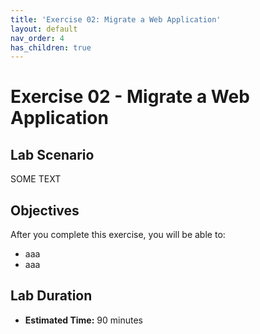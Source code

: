 ```yaml
---
title: 'Exercise 02: Migrate a Web Application'
layout: default
nav_order: 4
has_children: true
---
```


# Exercise 02 - Migrate a Web Application

## Lab Scenario

SOME TEXT

## Objectives

After you complete this exercise, you will be able to:

* aaa
* aaa

## Lab Duration

* **Estimated Time:** 90 minutes